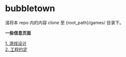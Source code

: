bubbletown
==========

请将本 repo 内的内容 clone 至 {root_path}/games/ 目录下。

**一些信息页面**

[1. 游戏设计](https://github.com/mc-gulu/bubbletown/wiki/1.-%E6%B8%B8%E6%88%8F%E8%AE%BE%E8%AE%A1)  
[2. 工程约定](https://github.com/mc-gulu/bubbletown/wiki/2.-%E5%B7%A5%E7%A8%8B%E7%BA%A6%E5%AE%9A)  



